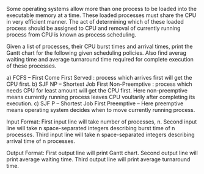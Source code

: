 Some operating systems allow more than one process to be loaded into the executable memory at
a time. These loaded processes must share the CPU in very efficient manner. The act of
determining which of these loaded process should be assigned to CPU and removal of currently
running process from CPU is known as process scheduling.

Given a list of processes, their CPU burst times and arrival times, print the Gantt chart for the
following given scheduling policies. Also find averag waiting time and average turnaround time
required for complete execution of these processes.

a) FCFS – First Come First Served : process which arrives first will get the CPU first.
b) SJF NP – Shortest Job First Non-Preemptive : process which needs CPU for least amount will
get the CPU first. Here non-preemptive means currently running process leaves CPU
voultarily after completing its execution.
c) SJF P – Shortest Job First Preemptive – Here preemptive means operating system decides
when to move currently running process.

Input Format:
First input line will take number of processes, n.
Second input line will take n space-separated integers describing burst time of n processes.
Third input line will take n space-separated integers describing arrival time of n processes.

Output Format:
First output line will print Gantt chart.
Second output line will print average waiting time.
Third output line will print average turnaround time.